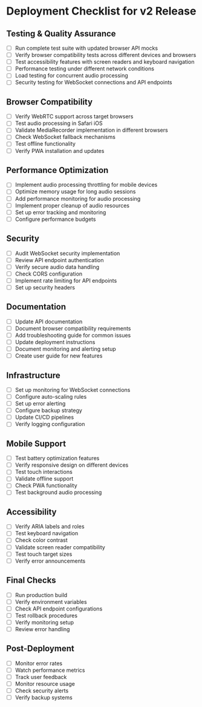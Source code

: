# Deployment Checklist for v2 Release

## Testing & Quality Assurance

- [ ] Run complete test suite with updated browser API mocks
- [ ] Verify browser compatibility tests across different devices and browsers
- [ ] Test accessibility features with screen readers and keyboard navigation
- [ ] Performance testing under different network conditions
- [ ] Load testing for concurrent audio processing
- [ ] Security testing for WebSocket connections and API endpoints

## Browser Compatibility

- [ ] Verify WebRTC support across target browsers
- [ ] Test audio processing in Safari iOS
- [ ] Validate MediaRecorder implementation in different browsers
- [ ] Check WebSocket fallback mechanisms
- [ ] Test offline functionality
- [ ] Verify PWA installation and updates

## Performance Optimization

- [ ] Implement audio processing throttling for mobile devices
- [ ] Optimize memory usage for long audio sessions
- [ ] Add performance monitoring for audio processing
- [ ] Implement proper cleanup of audio resources
- [ ] Set up error tracking and monitoring
- [ ] Configure performance budgets

## Security

- [ ] Audit WebSocket security implementation
- [ ] Review API endpoint authentication
- [ ] Verify secure audio data handling
- [ ] Check CORS configuration
- [ ] Implement rate limiting for API endpoints
- [ ] Set up security headers

## Documentation

- [ ] Update API documentation
- [ ] Document browser compatibility requirements
- [ ] Add troubleshooting guide for common issues
- [ ] Update deployment instructions
- [ ] Document monitoring and alerting setup
- [ ] Create user guide for new features

## Infrastructure

- [ ] Set up monitoring for WebSocket connections
- [ ] Configure auto-scaling rules
- [ ] Set up error alerting
- [ ] Configure backup strategy
- [ ] Update CI/CD pipelines
- [ ] Verify logging configuration

## Mobile Support

- [ ] Test battery optimization features
- [ ] Verify responsive design on different devices
- [ ] Test touch interactions
- [ ] Validate offline support
- [ ] Check PWA functionality
- [ ] Test background audio processing

## Accessibility

- [ ] Verify ARIA labels and roles
- [ ] Test keyboard navigation
- [ ] Check color contrast
- [ ] Validate screen reader compatibility
- [ ] Test touch target sizes
- [ ] Verify error announcements

## Final Checks

- [ ] Run production build
- [ ] Verify environment variables
- [ ] Check API endpoint configurations
- [ ] Test rollback procedures
- [ ] Verify monitoring setup
- [ ] Review error handling

## Post-Deployment

- [ ] Monitor error rates
- [ ] Watch performance metrics
- [ ] Track user feedback
- [ ] Monitor resource usage
- [ ] Check security alerts
- [ ] Verify backup systems

